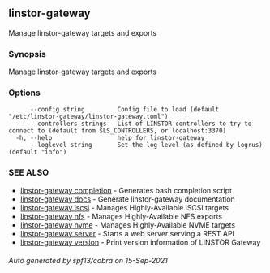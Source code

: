 ## linstor-gateway

Manage linstor-gateway targets and exports

### Synopsis

Manage linstor-gateway targets and exports

### Options

```
      --config string         Config file to load (default "/etc/linstor-gateway/linstor-gateway.toml")
      --controllers strings   List of LINSTOR controllers to try to connect to (default from $LS_CONTROLLERS, or localhost:3370)
  -h, --help                  help for linstor-gateway
      --loglevel string       Set the log level (as defined by logrus) (default "info")
```

### SEE ALSO

* [linstor-gateway completion](linstor-gateway_completion.md)	 - Generates bash completion script
* [linstor-gateway docs](linstor-gateway_docs.md)	 - Generate linstor-gateway documentation
* [linstor-gateway iscsi](linstor-gateway_iscsi.md)	 - Manages Highly-Available iSCSI targets
* [linstor-gateway nfs](linstor-gateway_nfs.md)	 - Manages Highly-Available NFS exports
* [linstor-gateway nvme](linstor-gateway_nvme.md)	 - Manages Highly-Available NVME targets
* [linstor-gateway server](linstor-gateway_server.md)	 - Starts a web server serving a REST API
* [linstor-gateway version](linstor-gateway_version.md)	 - Print version information of LINSTOR Gateway

###### Auto generated by spf13/cobra on 15-Sep-2021
